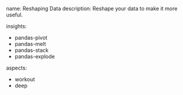 name: Reshaping Data
description: Reshape your data to make it more useful.

insights:
  - pandas-pivot
  - pandas-melt
  - pandas-stack
  - pandas-explode

aspects:
  - workout
  - deep 